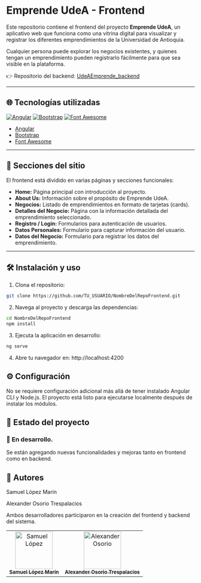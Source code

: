 # Emprende UdeA - Frontend

Este repositorio contiene el frontend del proyecto **Emprende UdeA**, un aplicativo web que funciona como una vitrina digital para visualizar y registrar los diferentes emprendimientos de la Universidad de Antioquia.

Cualquier persona puede explorar los negocios existentes, y quienes tengan un emprendimiento pueden registrarlo fácilmente para que sea visible en la plataforma.

👉 Repositorio del backend: [UdeAEmprende_backend](https://github.com/SamKarsa/UdeAEmprende_backend)

---

## 🌐 Tecnologías utilizadas

[![Angular](https://img.shields.io/badge/Angular-DD0031?style=for-the-badge&logo=angular&logoColor=white)](https://angular.io/)
[![Bootstrap](https://img.shields.io/badge/Bootstrap-7952B3?style=for-the-badge&logo=bootstrap&logoColor=white)](https://getbootstrap.com/)
[![Font Awesome](https://img.shields.io/badge/Font_Awesome-528DD7?style=for-the-badge&logo=font-awesome&logoColor=white)](https://fontawesome.com/)


- [Angular](https://angular.io/)
- [Bootstrap](https://getbootstrap.com/)
- [Font Awesome](https://fontawesome.com/)

---

## 📸 Secciones del sitio

El frontend está dividido en varias páginas y secciones funcionales:

- **Home:** Página principal con introducción al proyecto.
- **About Us:** Información sobre el propósito de Emprende UdeA.
- **Negocios:** Listado de emprendimientos en formato de tarjetas (cards).
- **Detalles del Negocio:** Página con la información detallada del emprendimiento seleccionado.
- **Registro / Login:** Formularios para autenticación de usuarios.
- **Datos Personales:** Formulario para capturar información del usuario.
- **Datos del Negocio:** Formulario para registrar los datos del emprendimiento.

---

## 🛠 Instalación y uso

1. Clona el repositorio:

```bash
git clone https://github.com/TU_USUARIO/NombreDelRepoFrontend.git
```

2. Navega al proyecto y descarga las dependencias:
   
```bash
cd NombreDelRepoFrontend
npm install
```

3. Ejecuta la aplicación en desarrollo:

```bash
ng serve
```

4. Abre tu navegador en: http://localhost:4200

## ⚙️ Configuración

No se requiere configuración adicional más allá de tener instalado Angular CLI y Node.js. El proyecto está listo para ejecutarse localmente después de instalar los módulos.

## 🚧 Estado del proyecto

### 🔧 En desarrollo.

Se están agregando nuevas funcionalidades y mejoras tanto en frontend como en backend.

## 👥 Autores

Samuel López Marín

Alexander Osorio Trespalacios

Ambos desarrolladores participaron en la creación del frontend y backend del sistema.

<table> <tr> <td align="center"> <a href="https://github.com/SamKarsa"> <img src="https://via.placeholder.com/100" width="100px;" alt="Samuel López"/> <br /> <sub><b>Samuel López Marín</b></sub> </a> </td> <td align="center"> <a href="#"> <img src="https://via.placeholder.com/100" width="100px;" alt="Alexander Osorio"/> <br /> <sub><b>Alexander Osorio Trespalacios</b></sub> </a> </td> </tr> </table>

